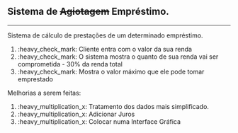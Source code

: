 
<h2>Sistema de <s>Agiotagem</s> Empréstimo.</h2>
<hr>
<div>
Sistema de cálculo de prestações de um determinado empréstimo.
  <ol>
    <li>:heavy_check_mark: Cliente entra com o valor da sua renda</li>  
    <li>:heavy_check_mark: O sistema mostra o quanto de sua renda vai ser comprometida - 30% da renda total</li>
    <li>:heavy_check_mark: Mostra o valor máximo que ele pode tomar emprestado</li>
  </ol>
</div>
<div>
  Melhorias a serem feitas:
  <ol>
    <li>:heavy_multiplication_x: Tratamento dos dados mais simplificado.</li>  
    <li>:heavy_multiplication_x: Adicionar Juros</li>
    <li>:heavy_multiplication_x: Colocar numa Interface Gráfica</li>
  </ol>
</div>

